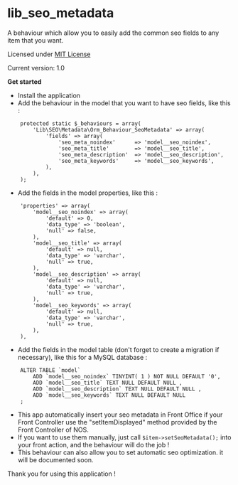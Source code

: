 lib_seo_metadata
===========

A behaviour which allow you to easily add the common seo fields to any item that you want.

Licensed under [MIT License](http://opensource.org/licenses/MIT)

Current version: 1.0

**Get started**

* Install the application
* Add the behaviour in the model that you want to have seo fields, like this :

```
    protected static $_behaviours = array(
        'Lib\SEO\Metadata\Orm_Behaviour_SeoMetadata' => array(
            'fields' => array(
                'seo_meta_noindex'      => 'model__seo_noindex',
                'seo_meta_title'        => 'model__seo_title',
                'seo_meta_description'  => 'model__seo_description',
                'seo_meta_keywords'     => 'model__seo_keywords',
            ),
        ),
    );
```

* Add the fields in the model properties, like this :

```
    'properties' => array(
        'model__seo_noindex' => array(
            'default' => 0,
            'data_type' => 'boolean',
            'null' => false,
        ),
        'model__seo_title' => array(
            'default' => null,
            'data_type' => 'varchar',
            'null' => true,
        ),
        'model__seo_description' => array(
            'default' => null,
            'data_type' => 'varchar',
            'null' => true,
        ),
        'model__seo_keywords' => array(
            'default' => null,
            'data_type' => 'varchar',
            'null' => true,
        ),
    ),
```

* Add the fields in the model table (don't forget to create a migration if necessary), like this for a MySQL database :

```
    ALTER TABLE `model`
        ADD `model__seo_noindex` TINYINT( 1 ) NOT NULL DEFAULT '0',
        ADD `model__seo_title` TEXT NULL DEFAULT NULL ,
        ADD `model__seo_description` TEXT NULL DEFAULT NULL ,
        ADD `model__seo_keywords` TEXT NULL DEFAULT NULL
    ;
```

* This app automatically insert your seo metadata in Front Office if your Front Controller use the "setItemDisplayed" method provided by the Front Controller of NOS.
* If you want to use them manually, just call `$item->setSeoMetadata();` into your front action, and the behaviour will do the job !
* This behaviour can also allow you to set automatic seo optimization. it will be documented soon.

Thank you for using this application !
